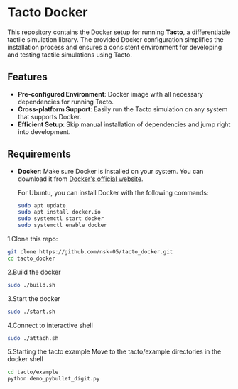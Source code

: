 # Tacto Docker

This repository contains the Docker setup for running **Tacto**, a differentiable tactile simulation library. The provided Docker configuration simplifies the installation process and ensures a consistent environment for developing and testing tactile simulations using Tacto.

## Features

- **Pre-configured Environment**: Docker image with all necessary dependencies for running Tacto.
- **Cross-platform Support**: Easily run the Tacto simulation on any system that supports Docker.
- **Efficient Setup**: Skip manual installation of dependencies and jump right into development.

## Requirements

- **Docker**: Make sure Docker is installed on your system. You can download it from [Docker's official website](https://www.docker.com/get-started).
  
  For Ubuntu, you can install Docker with the following commands:
  ```bash
  sudo apt update
  sudo apt install docker.io
  sudo systemctl start docker
  sudo systemctl enable docker
  ```

1.Clone this repo:
```bash
git clone https://github.com/nsk-05/tacto_docker.git
cd tacto_docker
 ```
2.Build the docker
```bash
sudo ./build.sh
```
3.Start the docker
```bash
sudo ./start.sh
```
4.Connect to interactive shell
```bash
sudo ./attach.sh
```
5.Starting the tacto example
Move to the tacto/example directories in the docker shell
```bash
cd tacto/example
python demo_pybullet_digit.py
```
